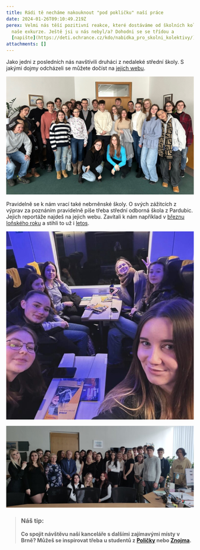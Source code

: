 ```yaml
---
title: Rádi tě necháme nakouknout "pod pokličku" naší práce
date: 2024-01-26T09:10:49.219Z
perex: Velmi nás těší pozitivní reakce, které dostáváme od školních kolektivů na
  naše exkurze. Ještě jsi u nás nebyl/a? Dohodni se se třídou a
  [napište](https://deti.ochrance.cz/kdo/nabidka_pro_skolni_kolektivy/).
attachments: []
---
```

Jako jedni z posledních nás navštívili druháci z nedaleké střední školy. S jakými dojmy odcházeli se můžete dočíst na [jejich webu](https://www.jaroska.cz/node/1995). 

![Na fotografii stojí skupina cca 25 studentů společně s jejich vyučující a zástupcem ombudsmana Vítem Alexandrem Schormem. Fotografie byla pořízena v kanceláři pana zástupce.](kvop2024.jpg)

Pravidelně se k nám vrací také nebrněnské školy. O svých zážitcích z výprav za poznáním pravidelně píše třeba střední odborná škola z Pardubic. Jejich reportáže najdeš na jejich webu. Zavítali k nám například v [březnu loňského roku](https://labskaskola.cz/navsteva-kancelare-verejneho-ochrance-prav/) a stihli to už i [letos](https://labskaskola.cz/odborna-exkurze-do-kancelare-verejneho-ochrance-prav/). 

![Skupina 7 usmívajících se studentek jedoucí ve vlaku do Brna. ](ombudsman-1-1-scaled.jpg)

![Skupina cca 30 studentů spolu s ombudsmanem Stanislavem Křečkem v jeho kanceláři. ](ombudsman-2-scaled.jpg)

> ### **Náš tip:**
>
> **Co spojit návštěvu naší kanceláře s dalšími zajímavými místy v Brně? Můžeš se inspirovat třeba u studentů z [Poličky](https://www.gympolicka.cz/aktuality/profesni-zsv-si-rozsirilo-obzory-na-exkurzi-v-brne/) nebo [Znojma](https://www.gpoa.cz/pro-studenty-a-rodice/ostatni-clanky-aktualniho-skolniho-roku/2306-exkurze-brno).**